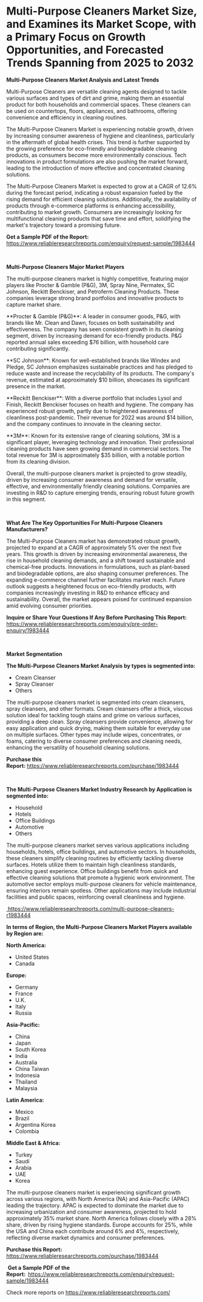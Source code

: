 <p><h1>Multi-Purpose Cleaners Market Size, and Examines its Market Scope, with a Primary Focus on Growth Opportunities, and Forecasted Trends Spanning from 2025 to 2032</h1></p><p><strong>Multi-Purpose Cleaners Market Analysis and Latest Trends</strong></p>
<p><p>Multi-Purpose Cleaners are versatile cleaning agents designed to tackle various surfaces and types of dirt and grime, making them an essential product for both households and commercial spaces. These cleaners can be used on countertops, floors, appliances, and bathrooms, offering convenience and efficiency in cleaning routines. </p><p>The Multi-Purpose Cleaners Market is experiencing notable growth, driven by increasing consumer awareness of hygiene and cleanliness, particularly in the aftermath of global health crises. This trend is further supported by the growing preference for eco-friendly and biodegradable cleaning products, as consumers become more environmentally conscious. Tech innovations in product formulations are also pushing the market forward, leading to the introduction of more effective and concentrated cleaning solutions.</p><p>The Multi-Purpose Cleaners Market is expected to grow at a CAGR of 12.6% during the forecast period, indicating a robust expansion fueled by the rising demand for efficient cleaning solutions. Additionally, the availability of products through e-commerce platforms is enhancing accessibility, contributing to market growth. Consumers are increasingly looking for multifunctional cleaning products that save time and effort, solidifying the market's trajectory toward a promising future.</p></p>
<p><strong>Get a Sample PDF of the Report:&nbsp;</strong> <a href="https://www.reliableresearchreports.com/enquiry/request-sample/1983444?utm_campaign=3265&utm_medium=2&utm_source=Github&utm_content=ia&utm_term=03042025&utm_id=multi-purpose-cleaners">https://www.reliableresearchreports.com/enquiry/request-sample/1983444</a></p>
<p>&nbsp;</p>
<p><strong>Multi-Purpose Cleaners Major Market Players</strong></p>
<p><p>The multi-purpose cleaners market is highly competitive, featuring major players like Procter & Gamble (P&G), 3M, Spray Nine, Permatex, SC Johnson, Reckitt Benckiser, and Petroferm Cleaning Products. These companies leverage strong brand portfolios and innovative products to capture market share.</p><p>**Procter & Gamble (P&G)**: A leader in consumer goods, P&G, with brands like Mr. Clean and Dawn, focuses on both sustainability and effectiveness. The company has seen consistent growth in its cleaning segment, driven by increasing demand for eco-friendly products. P&G reported annual sales exceeding $76 billion, with household care contributing significantly.</p><p>**SC Johnson**: Known for well-established brands like Windex and Pledge, SC Johnson emphasizes sustainable practices and has pledged to reduce waste and increase the recyclability of its products. The company's revenue, estimated at approximately $10 billion, showcases its significant presence in the market.</p><p>**Reckitt Benckiser**: With a diverse portfolio that includes Lysol and Finish, Reckitt Benckiser focuses on health and hygiene. The company has experienced robust growth, partly due to heightened awareness of cleanliness post-pandemic. Their revenue for 2022 was around $14 billion, and the company continues to innovate in the cleaning sector.</p><p>**3M**: Known for its extensive range of cleaning solutions, 3M is a significant player, leveraging technology and innovation. Their professional cleaning products have seen growing demand in commercial sectors. The total revenue for 3M is approximately $35 billion, with a notable portion from its cleaning division.</p><p>Overall, the multi-purpose cleaners market is projected to grow steadily, driven by increasing consumer awareness and demand for versatile, effective, and environmentally friendly cleaning solutions. Companies are investing in R&D to capture emerging trends, ensuring robust future growth in this segment.</p></p>
<p>&nbsp;</p>
<p><strong>What Are The Key Opportunities For Multi-Purpose Cleaners Manufacturers?</strong></p>
<p><p>The Multi-Purpose Cleaners market has demonstrated robust growth, projected to expand at a CAGR of approximately 5% over the next five years. This growth is driven by increasing environmental awareness, the rise in household cleaning demands, and a shift toward sustainable and chemical-free products. Innovations in formulations, such as plant-based and biodegradable options, are also shaping consumer preferences. The expanding e-commerce channel further facilitates market reach. Future outlook suggests a heightened focus on eco-friendly products, with companies increasingly investing in R&D to enhance efficacy and sustainability. Overall, the market appears poised for continued expansion amid evolving consumer priorities.</p></p>
<p><strong>Inquire or Share Your Questions If Any Before Purchasing This Report:</strong> <a href="https://www.reliableresearchreports.com/enquiry/pre-order-enquiry/1983444?utm_campaign=3265&utm_medium=2&utm_source=Github&utm_content=ia&utm_term=03042025&utm_id=multi-purpose-cleaners">https://www.reliableresearchreports.com/enquiry/pre-order-enquiry/1983444</a></p>
<p>&nbsp;</p>
<p><strong>Market Segmentation</strong></p>
<p><strong>The Multi-Purpose Cleaners Market Analysis by types is segmented into:</strong></p>
<p><ul><li>Cream Cleanser</li><li>Spray Cleanser</li><li>Others</li></ul></p>
<p><p>The multi-purpose cleaners market is segmented into cream cleansers, spray cleansers, and other formats. Cream cleansers offer a thick, viscous solution ideal for tackling tough stains and grime on various surfaces, providing a deep clean. Spray cleansers provide convenience, allowing for easy application and quick drying, making them suitable for everyday use on multiple surfaces. Other types may include wipes, concentrates, or foams, catering to diverse consumer preferences and cleaning needs, enhancing the versatility of household cleaning solutions.</p></p>
<p><strong>Purchase this Report:&nbsp;</strong><a href="https://www.reliableresearchreports.com/purchase/1983444?utm_campaign=3265&utm_medium=2&utm_source=Github&utm_content=ia&utm_term=03042025&utm_id=multi-purpose-cleaners">https://www.reliableresearchreports.com/purchase/1983444</a></p>
<p>&nbsp;</p>
<p><strong>The Multi-Purpose Cleaners Market Industry Research by Application is segmented into:</strong></p>
<p><ul><li>Household</li><li>Hotels</li><li>Office Buildings</li><li>Automotive</li><li>Others</li></ul></p>
<p><p>The multi-purpose cleaners market serves various applications including households, hotels, office buildings, and automotive sectors. In households, these cleaners simplify cleaning routines by efficiently tackling diverse surfaces. Hotels utilize them to maintain high cleanliness standards, enhancing guest experience. Office buildings benefit from quick and effective cleaning solutions that promote a hygienic work environment. The automotive sector employs multi-purpose cleaners for vehicle maintenance, ensuring interiors remain spotless. Other applications may include industrial facilities and public spaces, reinforcing overall cleanliness and hygiene.</p></p>
<p><a href="https://www.reliableresearchreports.com/multi-purpose-cleaners-r1983444?utm_campaign=3265&utm_medium=2&utm_source=Github&utm_content=ia&utm_term=03042025&utm_id=multi-purpose-cleaners">&nbsp;https://www.reliableresearchreports.com/multi-purpose-cleaners-r1983444</a></p>
<p><strong>In terms of Region, the Multi-Purpose Cleaners Market Players available by Region are:</strong></p>
<p>
    <p> <strong> North America: </strong>
        <ul>
            <li>United States</li>
            <li>Canada</li>
        </ul>
        </p> 
    <p> <strong> Europe: </strong>
        <ul>
            <li>Germany</li>
            <li>France</li>
            <li>U.K.</li>
            <li>Italy</li>
            <li>Russia</li>
        </ul>
        </p> 
    <p> <strong> Asia-Pacific: </strong>
        <ul>
            <li>China</li>
            <li>Japan</li>
            <li>South Korea</li>
            <li>India</li>
            <li>Australia</li>
            <li>China Taiwan</li>
            <li>Indonesia</li>
            <li>Thailand</li>
            <li>Malaysia</li>
        </ul>
        </p> 
    <p> <strong> Latin America: </strong>
        <ul>
            <li>Mexico</li>
            <li>Brazil</li>
            <li>Argentina Korea</li>
            <li>Colombia</li>
        </ul>
        </p> 
    <p> <strong> Middle East & Africa: </strong>
        <ul>
            <li>Turkey</li>
            <li>Saudi</li>
            <li>Arabia</li>
            <li>UAE</li>
            <li>Korea</li>
        </ul>
    </p>
    </p>
<p><p>The multi-purpose cleaners market is experiencing significant growth across various regions, with North America (NA) and Asia-Pacific (APAC) leading the trajectory. APAC is expected to dominate the market due to increasing urbanization and consumer awareness, projected to hold approximately 35% market share. North America follows closely with a 28% share, driven by rising hygiene standards. Europe accounts for 25%, while the USA and China each contribute around 6% and 4%, respectively, reflecting diverse market dynamics and consumer preferences.</p></p>
<p><strong>Purchase this Report: </strong><a href="https://www.reliableresearchreports.com/purchase/1983444?utm_campaign=3265&utm_medium=2&utm_source=Github&utm_content=ia&utm_term=03042025&utm_id=multi-purpose-cleaners">https://www.reliableresearchreports.com/purchase/1983444</a></p>
<p>&nbsp;<strong>Get a Sample PDF of the Report:&nbsp;&nbsp;</strong><a href="https://www.reliableresearchreports.com/enquiry/request-sample/1983444?utm_campaign=3265&utm_medium=2&utm_source=Github&utm_content=ia&utm_term=03042025&utm_id=multi-purpose-cleaners">https://www.reliableresearchreports.com/enquiry/request-sample/1983444</a></p>
<p><strong></strong></p>
<p>Check more reports on <a href="https://www.reliableresearchreports.com/?utm_campaign=3265&utm_medium=2&utm_source=Github&utm_content=ia&utm_term=03042025&utm_id=multi-purpose-cleaners">https://www.reliableresearchreports.com/</a></p>